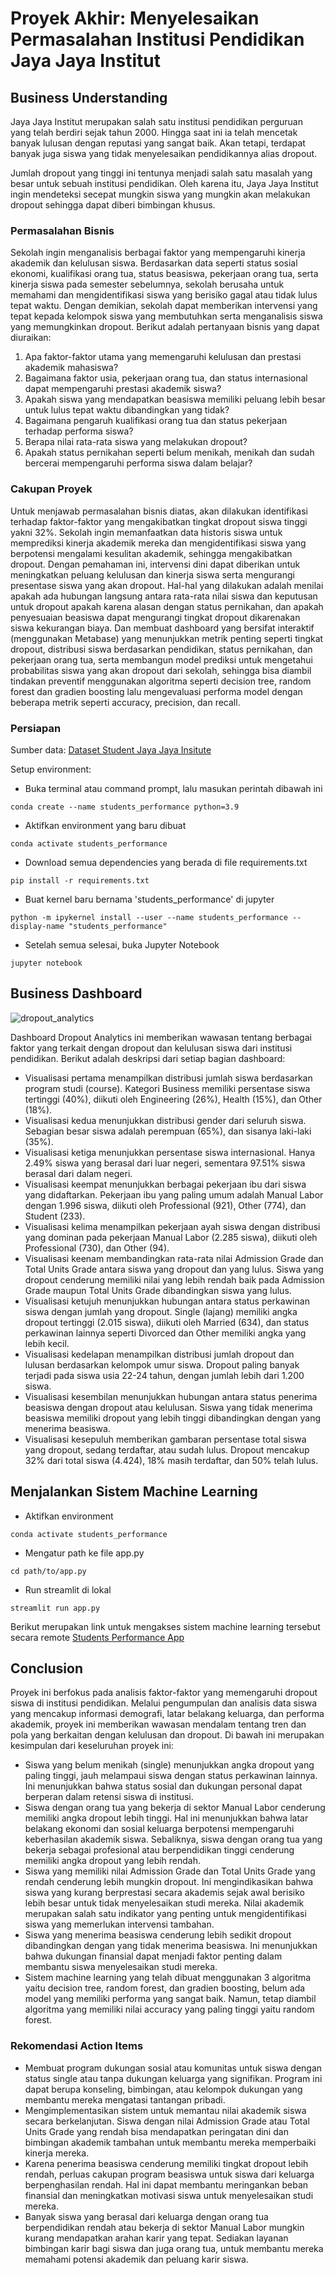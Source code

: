 # Proyek Akhir: Menyelesaikan Permasalahan Institusi Pendidikan Jaya Jaya Institut 

## Business Understanding
Jaya Jaya Institut merupakan salah satu institusi pendidikan perguruan yang telah berdiri sejak tahun 2000. Hingga saat ini ia telah mencetak banyak lulusan dengan reputasi yang sangat baik. Akan tetapi, terdapat banyak juga siswa yang tidak menyelesaikan pendidikannya alias dropout.

Jumlah dropout yang tinggi ini tentunya menjadi salah satu masalah yang besar untuk sebuah institusi pendidikan. Oleh karena itu, Jaya Jaya Institut ingin mendeteksi secepat mungkin siswa yang mungkin akan melakukan dropout sehingga dapat diberi bimbingan khusus.

### Permasalahan Bisnis
Sekolah ingin menganalisis berbagai faktor yang mempengaruhi kinerja akademik dan kelulusan siswa. Berdasarkan data seperti status sosial ekonomi, kualifikasi orang tua, status beasiswa, pekerjaan orang tua, serta kinerja siswa pada semester sebelumnya, sekolah berusaha untuk memahami dan mengidentifikasi siswa yang berisiko gagal atau tidak lulus tepat waktu. Dengan demikian, sekolah dapat memberikan intervensi yang tepat kepada kelompok siswa yang membutuhkan serta menganalisis siswa yang memungkinkan dropout. Berikut adalah pertanyaan bisnis yang dapat diuraikan:

1. Apa faktor-faktor utama yang memengaruhi kelulusan dan prestasi akademik mahasiswa?
2. Bagaimana faktor usia, pekerjaan orang tua, dan status internasional dapat mempengaruhi prestasi akademik siswa?
3. Apakah siswa yang mendapatkan beasiswa memiliki peluang lebih besar untuk lulus tepat waktu dibandingkan yang tidak?
4. Bagaimana pengaruh kualifikasi orang tua dan status pekerjaan terhadap performa siswa?
5. Berapa nilai rata-rata siswa yang melakukan dropout?
6. Apakah status pernikahan seperti belum menikah, menikah dan sudah bercerai mempengaruhi performa siswa dalam belajar?

### Cakupan Proyek
Untuk menjawab permasalahan bisnis diatas, akan dilakukan identifikasi terhadap faktor-faktor yang mengakibatkan tingkat dropout siswa tinggi yakni 32%. Sekolah ingin memanfaatkan data historis siswa untuk memprediksi kinerja akademik mereka dan mengidentifikasi siswa yang berpotensi mengalami kesulitan akademik, sehingga mengakibatkan dropout. Dengan pemahaman ini, intervensi dini dapat diberikan untuk meningkatkan peluang kelulusan dan kinerja siswa serta mengurangi presentase siswa yang akan dropout. Hal-hal yang dilakukan adalah menilai apakah ada hubungan langsung antara rata-rata nilai siswa dan keputusan untuk dropout apakah karena alasan dengan status pernikahan, dan apakah penyesuaian beasiswa dapat mengurangi tingkat dropout dikarenakan siswa kekurangan biaya. Dan membuat dashboard yang bersifat interaktif (menggunakan Metabase) yang menunjukkan metrik penting seperti tingkat dropout, distribusi siswa berdasarkan pendidikan, status pernikahan, dan pekerjaan orang tua, serta membangun model prediksi untuk mengetahui probabilitas siswa yang akan dropout dari sekolah, sehingga bisa diambil tindakan preventif menggunakan algoritma seperti decision tree, random forest dan gradien boosting lalu mengevaluasi performa model dengan beberapa metrik seperti accuracy, precision, dan recall.

### Persiapan

Sumber data: <a href="https://github.com/dicodingacademy/dicoding_dataset/blob/main/students_performance/data.csv">Dataset Student Jaya Jaya Insitute</a>

Setup environment:

- Buka terminal atau command prompt, lalu masukan perintah dibawah ini

```
conda create --name students_performance python=3.9
```

- Aktifkan environment yang baru dibuat

```
conda activate students_performance
```

- Download semua dependencies yang berada di file requirements.txt

```
pip install -r requirements.txt
```

- Buat kernel baru bernama 'students_performance' di jupyter

```
python -m ipykernel install --user --name students_performance --display-name "students_performance"
```
- Setelah semua selesai, buka Jupyter Notebook

```
jupyter notebook
```

## Business Dashboard
![dropout_analytics](https://github.com/user-attachments/assets/2880ab45-d7cb-497a-8677-090fbc273003)

Dashboard Dropout Analytics ini memberikan wawasan tentang berbagai faktor yang terkait dengan dropout dan kelulusan siswa dari institusi pendidikan. Berikut adalah deskripsi dari setiap bagian dashboard:

- Visualisasi pertama menampilkan distribusi jumlah siswa berdasarkan program studi (course). Kategori Business memiliki persentase siswa tertinggi (40%), diikuti oleh Engineering (26%), Health (15%), dan Other (18%).
- Visualisasi kedua menunjukkan distribusi gender dari seluruh siswa. Sebagian besar siswa adalah perempuan (65%), dan sisanya laki-laki (35%).
- Visualisasi ketiga menunjukkan persentase siswa internasional. Hanya 2.49% siswa yang berasal dari luar negeri, sementara 97.51% siswa berasal dari dalam negeri.
- Visualisasi keempat menunjukkan berbagai pekerjaan ibu dari siswa yang didaftarkan. Pekerjaan ibu yang paling umum adalah Manual Labor dengan 1.996 siswa, diikuti oleh Professional (921), Other (774), dan Student (233).
- Visualisasi kelima menampilkan pekerjaan ayah siswa dengan distribusi yang dominan pada pekerjaan Manual Labor (2.285 siswa), diikuti oleh Professional (730), dan Other (94).
- Visualisasi keenam membandingkan rata-rata nilai Admission Grade dan Total Units Grade antara siswa yang dropout dan yang lulus. Siswa yang dropout cenderung memiliki nilai yang lebih rendah baik pada Admission Grade maupun Total Units Grade dibandingkan siswa yang lulus.
- Visualisasi ketujuh menunjukkan hubungan antara status perkawinan siswa dengan jumlah yang dropout. Single (lajang) memiliki angka dropout tertinggi (2.015 siswa), diikuti oleh Married (634), dan status perkawinan lainnya seperti Divorced dan Other memiliki angka yang lebih kecil.
- Visualisasi kedelapan menampilkan distribusi jumlah dropout dan lulusan berdasarkan kelompok umur siswa. Dropout paling banyak terjadi pada siswa usia 22-24 tahun, dengan jumlah lebih dari 1.200 siswa.
- Visualisasi kesembilan menunjukkan hubungan antara status penerima beasiswa dengan dropout atau kelulusan. Siswa yang tidak menerima beasiswa memiliki dropout yang lebih tinggi dibandingkan dengan yang menerima beasiswa.
- Visualisasi kesepuluh memberikan gambaran persentase total siswa yang dropout, sedang terdaftar, atau sudah lulus. Dropout mencakup 32% dari total siswa (4.424), 18% masih terdaftar, dan 50% telah lulus.

## Menjalankan Sistem Machine Learning
- Aktifkan environment

```
conda activate students_performance
```

- Mengatur path ke file app.py

```
cd path/to/app.py
```

- Run streamlit di lokal

```
streamlit run app.py
```
Berikut merupakan link untuk mengakses sistem machine learning tersebut secara remote <a href="https://projectdata-sciencedropout-8ktrmanlkhsf2efhlkxns6.streamlit.app/">Students Performance App</a>

## Conclusion
Proyek ini berfokus pada analisis faktor-faktor yang memengaruhi dropout siswa di institusi pendidikan. Melalui pengumpulan dan analisis data siswa yang mencakup informasi demografi, latar belakang keluarga, dan performa akademik, proyek ini memberikan wawasan mendalam tentang tren dan pola yang berkaitan dengan kelulusan dan dropout. Di bawah ini merupakan kesimpulan dari keseluruhan proyek ini:

- Siswa yang belum menikah (single) menunjukkan angka dropout yang paling tinggi, jauh melampaui siswa dengan status perkawinan lainnya. Ini menunjukkan bahwa status sosial dan dukungan personal dapat berperan dalam retensi siswa di institusi.
- Siswa dengan orang tua yang bekerja di sektor Manual Labor cenderung memiliki angka dropout lebih tinggi. Hal ini menunjukkan bahwa latar belakang ekonomi dan sosial keluarga berpotensi mempengaruhi keberhasilan akademik siswa. Sebaliknya, siswa dengan orang tua yang bekerja sebagai profesional atau berpendidikan tinggi cenderung memiliki angka dropout yang lebih rendah.
- Siswa yang memiliki nilai Admission Grade dan Total Units Grade yang rendah cenderung lebih mungkin dropout. Ini mengindikasikan bahwa siswa yang kurang berprestasi secara akademis sejak awal berisiko lebih besar untuk tidak menyelesaikan studi mereka. Nilai akademik merupakan salah satu indikator yang penting untuk mengidentifikasi siswa yang memerlukan intervensi tambahan.
- Siswa yang menerima beasiswa cenderung lebih sedikit dropout dibandingkan dengan yang tidak menerima beasiswa. Ini menunjukkan bahwa dukungan finansial dapat menjadi faktor penting dalam membantu siswa menyelesaikan studi mereka.
- Sistem machine learning yang telah dibuat menggunakan 3 algoritma yaitu decision tree, random forest, dan gradien boosting, belum ada model yang memiliki performa yang sangat baik. Namun, tetap diambil algoritma yang memiliki nilai accuracy yang paling tinggi yaitu random forest.

### Rekomendasi Action Items
- Membuat program dukungan sosial atau komunitas untuk siswa dengan status single atau tanpa dukungan keluarga yang signifikan. Program ini dapat berupa konseling, bimbingan, atau kelompok dukungan yang membantu mereka mengatasi tantangan pribadi.
- Mengimplementasikan sistem untuk memantau nilai akademik siswa secara berkelanjutan. Siswa dengan nilai Admission Grade atau Total Units Grade yang rendah bisa mendapatkan peringatan dini dan bimbingan akademik tambahan untuk membantu mereka memperbaiki kinerja mereka.
- Karena penerima beasiswa cenderung memiliki tingkat dropout lebih rendah, perluas cakupan program beasiswa untuk siswa dari keluarga berpenghasilan rendah. Hal ini dapat membantu meringankan beban finansial dan meningkatkan motivasi siswa untuk menyelesaikan studi mereka.
- Banyak siswa yang berasal dari keluarga dengan orang tua berpendidikan rendah atau bekerja di sektor Manual Labor mungkin kurang mendapatkan arahan karir yang tepat. Sediakan layanan bimbingan karir bagi siswa dan juga orang tua, untuk membantu mereka memahami potensi akademik dan peluang karir siswa.

